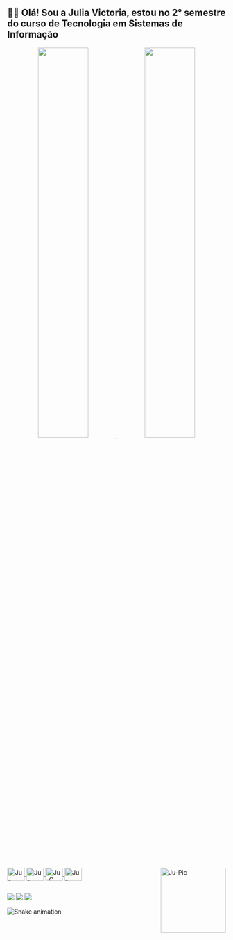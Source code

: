 ## 👋🏻 Olá! Sou a Julia Victoria, estou no 2° semestre do curso de Tecnologia em Sistemas de Informação
<div align="center">
  <a href="https://github.com/jubcodes">
  <img width="48%" src="https://github-readme-stats.vercel.app/api?username=jubcodes&show_icons=true&theme=aura&include_all_commits=true&count_private=true"/>
  <img width="48%" src="https://github-readme-stats.vercel.app/api/top-langs/?username=jubcodes&layout=compact&langs_count=7&theme=aura"/>
</div>
<div style="display: inline_block"><br>
  
  <img align="center" alt="Ju-Figma" height="30" width="40" src="https://cdn.jsdelivr.net/gh/devicons/devicon/icons/figma/figma-original.svg" />
  <img align="center" alt="Ju-HTML" height="30" width="40" src="https://cdn.jsdelivr.net/gh/devicons/devicon/icons/html5/html5-original.svg" />      
  <img align="center" alt="Ju-C" height="30" width="40" src="https://cdn.jsdelivr.net/gh/devicons/devicon/icons/c/c-original.svg" />
  <img align="center" alt="Ju-Python" height="30" width="40" src="https://cdn.jsdelivr.net/gh/devicons/devicon/icons/python/python-original.svg" />
  <img align="right" alt="Ju-Pic" height="150" style="border-radius:50;" src="https://i.imgur.com/mGSGsJN.gifv">
</div>
 
  ##

<div> 
  <a href="https://www.instagram.com/jubcodes/" target="_blank"><img src="https://img.shields.io/badge/-Instagram-%23E4405F?style=for-the-badge&logo=instagram&logoColor=white" target="_blank"></a>
  <a href = "mailto:juliiavictoriia5@gmail.com"><img src="https://img.shields.io/badge/-Gmail-%23333?style=for-the-badge&logo=gmail&logoColor=white" target="_blank"></a>
  <a href="https://www.linkedin.com/in/juliavictoria5" target="_blank"><img src="https://img.shields.io/badge/-LinkedIn-%230077B5?style=for-the-badge&logo=linkedin&logoColor=white" target="_blank"></a> 
 
 ![Snake animation](https://github.com/jubcodes/jubcodes/blob/output/github-contribution-grid-snake.svg)
 
</div>
